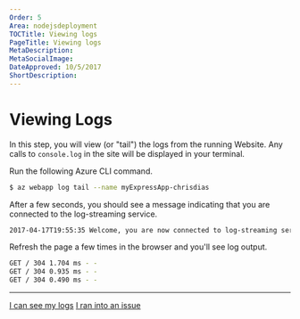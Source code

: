 ```yaml
---
Order: 5
Area: nodejsdeployment
TOCTitle: Viewing logs
PageTitle: Viewing logs
MetaDescription:
MetaSocialImage:
DateApproved: 10/5/2017
ShortDescription:
---
```


# Viewing Logs

In this step, you will view (or "tail") the logs from the running Website. Any
calls to `console.log` in the site will be displayed in your terminal.

Run the following Azure CLI command.

```bash
$ az webapp log tail --name myExpressApp-chrisdias
```

After a few seconds, you should see a message indicating that you are connected
to the log-streaming service.

```bash
2017-04-17T19:55:35 Welcome, you are now connected to log-streaming service.
```

Refresh the page a few times in the browser and you'll see log output.

```bash
GET / 304 1.704 ms - -
GET / 304 0.935 ms - -
GET / 304 0.490 ms - -
```

---

<a class="tutorial-next-btn" href="/tutorials/nodejs-deployment/publishing-changes">I
can see my logs</a>
<a class="tutorial-feedback-btn" onclick="reportIssue('node-deployment', 'tailing-logs')" href="javascript:void(0)">I
ran into an issue</a>

